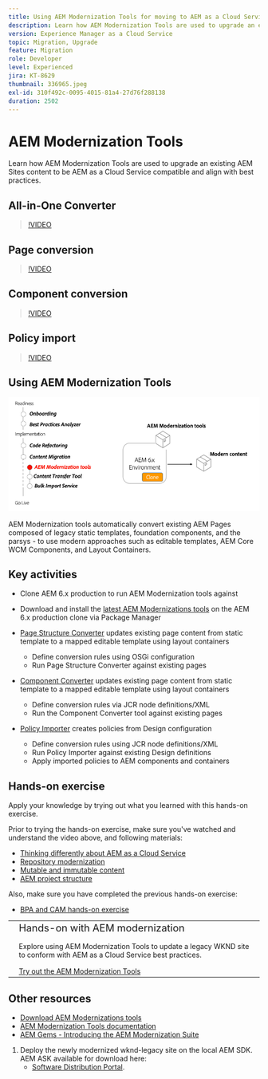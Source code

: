 ```yaml
---
title: Using AEM Modernization Tools for moving to AEM as a Cloud Service
description: Learn how AEM Modernization Tools are used to upgrade an existing AEM project and content to be AEM as a Cloud Service compatible.
version: Experience Manager as a Cloud Service
topic: Migration, Upgrade
feature: Migration
role: Developer
level: Experienced
jira: KT-8629
thumbnail: 336965.jpeg
exl-id: 310f492c-0095-4015-81a4-27d76f288138
duration: 2502
---
```


# AEM Modernization Tools

Learn how AEM Modernization Tools are used to upgrade an existing AEM Sites content to be AEM as a Cloud Service compatible and align with best practices.

## All-in-One Converter

>[!VIDEO](https://video.tv.adobe.com/v/338802?quality=12&learn=on)

## Page conversion

>[!VIDEO](https://video.tv.adobe.com/v/338799?quality=12&learn=on)

## Component conversion

>[!VIDEO](https://video.tv.adobe.com/v/338788?quality=12&learn=on)

## Policy import

>[!VIDEO](https://video.tv.adobe.com/v/338797?quality=12&learn=on)

## Using AEM Modernization Tools

![AEM Modernization Tools lifecycle](./assets/aem-modernization-tools.png)

AEM Modernization tools automatically convert existing AEM Pages composed of legacy static templates, foundation components, and the parsys - to use modern approaches such as editable templates, AEM Core WCM Components, and Layout Containers.

## Key activities

+ Clone AEM 6.x production to run AEM Modernization tools against
+ Download and install the [latest AEM Modernizations tools](https://github.com/adobe/aem-modernize-tools/releases/latest) on the AEM 6.x production clone via Package Manager

+ [Page Structure Converter](https://opensource.adobe.com/aem-modernize-tools/pages/structure/about.html) updates existing page content from static template to a mapped editable template using layout containers
  + Define conversion rules using OSGi configuration
  + Run Page Structure Converter against existing pages

+ [Component Converter](https://opensource.adobe.com/aem-modernize-tools/pages/component/about.html) updates existing page content from static template to a mapped editable template using layout containers
  + Define conversion rules via JCR node definitions/XML
  + Run the Component Converter tool against existing pages
  
+ [Policy Importer](https://opensource.adobe.com/aem-modernize-tools/pages/policy/about.html) creates policies from Design configuration
  + Define conversion rules using JCR node definitions/XML
  + Run Policy Importer against existing Design definitions
  + Apply imported policies to AEM components and containers

## Hands-on exercise

Apply your knowledge by trying out what you learned with this hands-on exercise.

Prior to trying the hands-on exercise, make sure you've watched and understand the video above, and following materials:

+ [Thinking differently about AEM as a Cloud Service](./introduction.md)
+ [Repository modernization](./repository-modernization.md)
+ [Mutable and immutable content](../../developing/basics/mutable-immutable.md)
+ [AEM project structure](https://experienceleague.adobe.com/docs/experience-manager-cloud-service/implementing/developing/aem-project-content-package-structure.html)

Also, make sure you have completed the previous hands-on exercise:

+ [BPA and CAM hands-on exercise](./bpa-and-cam.md#hands-on-exercise)

<table style="border-width:0">
    <tr>
        <td style="width:150px">
            <a  rel="noreferrer"
                target="_blank"
                href="https://github.com/adobe/aem-cloud-engineering-video-series-exercises/tree/session2-migration#bootcamp---session-2-migration-methodology"><img alt="Hands-on exercise GitHub repository" src="./assets/github.png"/>
            </a>        
        </td>
        <td style="width:100%;margin-bottom:1rem;">
            <div style="font-size:1.25rem;font-weight:400;">Hands-on with AEM modernization</div>
            <p style="margin:1rem 0">
                Explore using AEM Modernization Tools to update a legacy WKND site to conform with AEM as a Cloud Service best practices.
            </p>
            <a  rel="noreferrer"
                target="_blank"
                href="https://github.com/adobe/aem-cloud-engineering-video-series-exercises/tree/session2-migration#bootcamp---session-2-migration-methodology" class="spectrum-Button spectrum-Button--primary spectrum-Button--sizeM">
                <span class="spectrum-Button-label has-no-wrap has-text-weight-bold">Try out the AEM Modernization Tools</span>
            </a>
        </td>
    </tr>
</table>

## Other resources

+ [Download AEM Modernizations tools](https://github.com/adobe/aem-modernize-tools/releases/latest)
+ [AEM Modernization Tools documentation](https://opensource.adobe.com/aem-modernize-tools/)
+ [AEM Gems - Introducing the AEM Modernization Suite](https://helpx.adobe.com/experience-manager/kt/eseminars/gems/Introducing-the-AEM-Modernization-Suite.html)

1. Deploy the newly modernized wknd-legacy site on the local AEM SDK. AEM ASK available for download here: 
    + [Software Distribution Portal](https://experience.adobe.com/#/downloads/content/software-distribution/en/general.html). 
